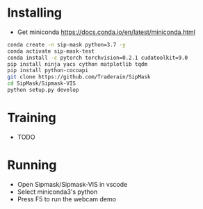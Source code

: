 # Installing
- Get miniconda https://docs.conda.io/en/latest/miniconda.html
```sh
conda create -n sip-mask python=3.7 -y
conda activate sip-mask-test
conda install -c pytorch torchvision=0.2.1 cudatoolkit=9.0
pip install ninja yacs cython matplotlib tqdm
pip install python-cocoapi
git clone https://github.com/Traderain/SipMask
cd SipMask/Sipmask-VIS
python setup.py develop
```

# Training

- TODO

# Running

- Open Sipmask/Sipmask-VIS in vscode
- Select miniconda3's python
- Press F5 to run the webcam demo